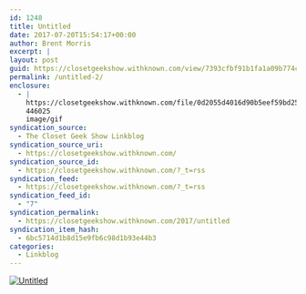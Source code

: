 ```yaml
---
id: 1248
title: Untitled
date: 2017-07-20T15:54:17+00:00
author: Brent Morris
excerpt: |
layout: post
guid: https://closetgeekshow.withknown.com/view/7393cfbf91b1fa1a09b774ca0156a116
permalink: /untitled-2/
enclosure:
  - |
    https://closetgeekshow.withknown.com/file/0d2055d4016d90b5eef59bd25142c778/giphy (1).gif
    446025
    image/gif
syndication_source:
  - The Closet Geek Show Linkblog
syndication_source_uri:
  - https://closetgeekshow.withknown.com/
syndication_source_id:
  - https://closetgeekshow.withknown.com/?_t=rss
syndication_feed:
  - https://closetgeekshow.withknown.com/?_t=rss
syndication_feed_id:
  - "7"
syndication_permalink:
  - https://closetgeekshow.withknown.com/2017/untitled
syndication_item_hash:
  - 6bc5714d1b8d15e9fb6c98d1b93e44b3
categories:
  - Linkblog
---
```

<div class="e-content entry-content">
  <div class="photo-view">
    <a href="https://closetgeekshow.withknown.com/2017/untitled" data-title="Untitled" data-footer=""><img src="https://closetgeekshow.withknown.com/file/0d2055d4016d90b5eef59bd25142c778/giphy+%281%29.gif" class="u-photo" alt="Untitled" /></a>
  </div>
</div>